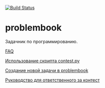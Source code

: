 [![Build Status](https://travis-ci.com/mipt-cs/problembook.svg?token=8v3o7rPETFvhX27mEt9d&branch=master)](https://travis-ci.com/mipt-cs/problembook)


# problembook
Задачник по программированию.

[FAQ](https://github.com/mipt-cs/problembook/wiki/FAQ)

[Использование скрипта contest.py](https://github.com/mipt-cs/problembook/wiki/contest.py)

[Создание новой задачи в problembook](https://github.com/mipt-cs/problembook/wiki/Cоздание-задач-в-problembook)

[Руководство для ответственного за контест](https://github.com/mipt-cs/problembook/wiki/FAQ-%D0%BF%D0%BE-%D1%81%D0%BE%D0%B7%D0%B4%D0%B0%D0%BD%D0%B8%D1%8E-%D0%BA%D0%BE%D0%BD%D1%82%D0%B5%D1%81%D1%82%D0%B0)
